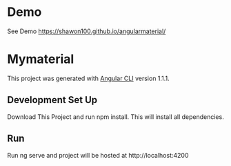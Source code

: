 
# Demo

See Demo https://shawon100.github.io/angularmaterial/

# Mymaterial

This project was generated with [Angular CLI](https://github.com/angular/angular-cli) version 1.1.1.

## Development Set Up

Download This Project and run npm install. This will install all dependencies.

## Run

Run ng serve and project will be hosted at http://localhost:4200



